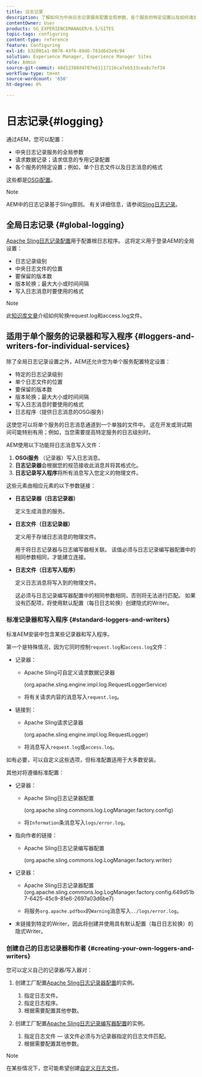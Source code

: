 ```yaml
---
title: 日志记录
description: 了解如何为中央日志记录服务配置全局参数、各个服务的特定设置以及如何请求数据记录。
contentOwner: User
products: SG_EXPERIENCEMANAGER/6.5/SITES
topic-tags: configuring
content-type: reference
feature: Configuring
exl-id: b32001a1-0078-43f6-89d6-781d6d2e9c94
solution: Experience Manager, Experience Manager Sites
role: Admin
source-git-commit: 48d12388d4707e61117116ca7eb533cea8c7ef34
workflow-type: tm+mt
source-wordcount: '650'
ht-degree: 0%

---
```


# 日志记录{#logging}

通过AEM，您可以配置：

* 中央日志记录服务的全局参数
* 请求数据记录；请求信息的专用记录配置
* 各个服务的特定设置；例如，单个日志文件以及日志消息的格式

这些都是[OSGi配置](/help/sites-deploying/configuring-osgi.md)。

>[!NOTE]
>
>AEM中的日志记录基于Sling原则。 有关详细信息，请参阅[Sling日志记录](https://sling.apache.org/site/logging.html)。

## 全局日志记录 {#global-logging}

[Apache Sling日志记录配置](/help/sites-deploying/osgi-configuration-settings.md)用于配置根日志程序。 这将定义用于登录AEM的全局设置：

* 日志记录级别
* 中央日志文件的位置
* 要保留的版本数
* 版本轮换；最大大小或时间间隔
* 写入日志消息时要使用的格式

>[!NOTE]
>
>此[知识库文章](https://helpx.adobe.com/experience-manager/kb/HowToRotateRequestAndAccessLog.html)介绍如何轮换request.log和access.log文件。

## 适用于单个服务的记录器和写入程序 {#loggers-and-writers-for-individual-services}

除了全局日志记录设置之外，AEM还允许您为单个服务配置特定设置：

* 特定的日志记录级别
* 单个日志文件的位置
* 要保留的版本数
* 版本轮换；最大大小或时间间隔
* 写入日志消息时要使用的格式
* 日志程序（提供日志消息的OSGi服务）

这使您可以将单个服务的日志消息通道到一个单独的文件中。 这在开发或测试期间可能特别有用；例如，当您需要提高特定服务的日志级别时。

AEM使用以下功能将日志消息写入文件：

1. **OSGi服务** （记录器）写入日志消息。
1. **日志记录器**&#x200B;会根据您的规范接收此消息并将其格式化。
1. **日志记录写入程序**&#x200B;将所有消息写入您定义的物理文件。

这些元素由相应元素的以下参数链接：

* **日志记录器（日志记录器）**

  定义生成消息的服务。

* **日志文件（日志记录器）**

  定义用于存储日志消息的物理文件。

  用于将日志记录器与日志编写器相关联。 该值必须与日志记录编写器配置中的相同参数相同，才能建立连接。

* **日志文件（日志写入程序）**

  定义日志消息将写入到的物理文件。

  这必须与日志记录编写器配置中的相同参数相同，否则将无法进行匹配。 如果没有匹配项，将使用默认配置（每日日志轮换）创建隐式的Writer。

### 标准记录器和写入程序 {#standard-loggers-and-writers}

标准AEM安装中包含某些记录器和写入程序。

第一个是特殊情况，因为它同时控制`request.log`和`access.log`文件：

* 记录器：

   * Apache Sling可自定义请求数据记录器

     (org.apache.sling.engine.impl.log.RequestLoggerService)

   * 将有关请求内容的消息写入`request.log`。

* 链接到：

   * Apache Sling请求记录器

     (org.apache.sling.engine.impl.log.RequestLogger)

   * 将消息写入`request.log`或`access.log`。

如有必要，可以自定义这些选项，但标准配置适用于大多数安装。

其他对将遵循标准配置：

* 记录器：

   * Apache Sling日志记录器配置

     (org.apache.sling.commons.log.LogManager.factory.config)

   * 将`Information`条消息写入`logs/error.log`。

* 指向作者的链接：

   * Apache Sling日志记录编写器配置

     (org.apache.sling.commons.log.LogManager.factory.writer)

* 记录器：

   * Apache Sling日志记录器配置
(org.apache.sling.commons.log.LogManager.factory.config.649d51b7-6425-45c9-81e6-2697a03d6be7)

   * 将服务`org.apache.pdfbox`的`Warning`消息写入`../logs/error.log`。

* 未链接到特定的Writer，因此将创建并使用具有默认配置（每日日志轮换）的隐式Writer。

### 创建自己的日志记录器和作者 {#creating-your-own-loggers-and-writers}

您可以定义自己的记录器/写入器对：

1. 创建工厂配置[Apache Sling日志记录器配置](/help/sites-deploying/osgi-configuration-settings.md)的实例。

   1. 指定日志文件。
   1. 指定日志程序。
   1. 根据需要配置其他参数。

1. 创建工厂配置[Apache Sling日志记录编写器配置](/help/sites-deploying/osgi-configuration-settings.md)的实例。

   1. 指定日志文件 — 该文件必须与为记录器指定的日志文件匹配。
   1. 根据需要配置其他参数。

>[!NOTE]
>
>在某些情况下，您可能希望创建[自定义日志文件](/help/sites-deploying/monitoring-and-maintaining.md#create-a-custom-log-file)。
